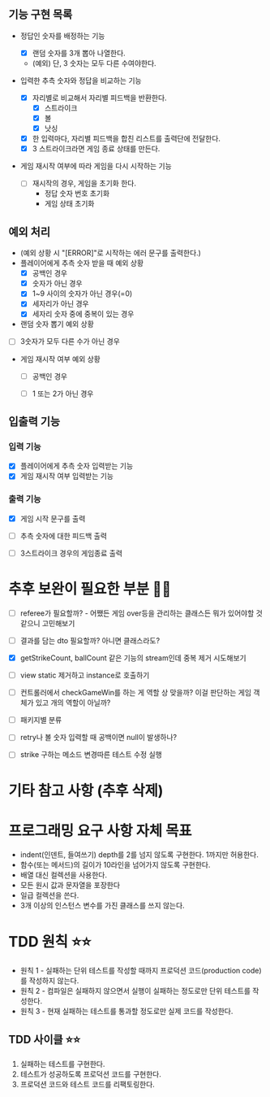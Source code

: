 ## 기능 구현 목록
- 정답인 숫자를 배정하는 기능
    - [x] 랜덤 숫자를 3개 뽑아 나열한다.
    - (예외) 단, 3 숫자는 모두 다른 수여야한다.

- 입력한 추측 숫자와 정답을 비교하는 기능  
  - [x] 자리별로 비교해서 자리별 피드백을 반환한다.
    - [x] 스트라이크
    - [x] 볼
    - [x] 낫싱
  - [x] 한 입력마다, 자리별 피드백을 합친 리스트를 출력단에 전달한다.
  - [x] 3 스트라이크라면 게임 종료 상태를 만든다. 

- 게임 재시작 여부에 따라 게임을 다시 시작하는 기능
  - [ ] 재시작의 경우, 게임을 초기화 한다.
    - 정답 숫자 번호 초기화
    - 게임 상태 초기화


## 예외 처리
- (예외 상황 시 "[ERROR]"로 시작하는 에러 문구를 출력한다.)
- 플레이어에게 추측 숫자 받을 때 예외 상황
  - [x] 공백인 경우
  - [x] 숫자가 아닌 경우
  - [x] 1~9 사이의 숫자가 아닌 경우(=0)
  - [x] 세자리가 아닌 경우
  - [x] 세자리 숫자 중에 중복이 있는 경우
-  랜덤 숫자 뽑기 예외 상황
  - [ ] 3숫자가 모두 다른 수가 아닌 경우
- 게임 재시작 여부 예외 상황
  - [ ] 공백인 경우
  - [ ] 1 또는 2가 아닌 경우 



## 입출력 기능
### 입력 기능
- [x] 플레이어에게 추측 숫자 입력받는 기능 
- [x] 게임 재시작 여부 입력받는 기능

### 출력 기능
- [x] 게임 시작 문구를 출력
- [ ] 추측 숫자에 대한 피드백 출력
- [ ] 3스트라이크 경우의 게임종료 출력


# 추후 보완이 필요한 부분 🚨🚨
- [ ] referee가 필요할까? - 어쨌든 게임 over등을 관리하는 클래스든 뭐가 있어야할 것 같으니 고민해보기
- [ ] 결과를 담는 dto 필요할까? 아니면 클래스라도?
- [x] getStrikeCount, ballCount 같은 기능의 stream인데 중복 제거 시도해보기
- [ ] view static 제거하고 instance로 호출하기
- [ ] 컨트롤러에서 checkGameWin를 하는 게 역할 상 맞을까? 이걸 판단하는 게임 객체가 있고 개의 역할이 아닐까?
- [ ] 패키지별 분류
- [ ] retry나 볼 숫자 입력할 때 공백이면 null이 발생하나?
- [ ] strike 구하는 메소드 변경따른 테스트 수정 실행


# 기타 참고 사항 (추후 삭제)



# 프로그래밍 요구 사항 자체 목표
- indent(인덴트, 들여쓰기) depth를 2를 넘지 않도록 구현한다. 1까지만 허용한다.
- 함수(또는 메서드)의 길이가 10라인을 넘어가지 않도록 구현한다.
- 배열 대신 컬렉션을 사용한다.
- 모든 원시 값과 문자열을 포장한다
- 일급 컬렉션을 쓴다.
- 3개 이상의 인스턴스 변수를 가진 클래스를 쓰지 않는다.


# TDD 원칙 ⭐️⭐️
- 원칙 1 - 실패하는 단위 테스트를 작성할 때까지 프로덕션 코드(production code)를 작성하지 않는다.
- 원칙 2 - 컴파일은 실패하지 않으면서 실행이 실패하는 정도로만 단위 테스트를 작성한다.
- 원칙 3 - 현재 실패하는 테스트를 통과할 정도로만 실제 코드를 작성한다.

## TDD 사이클 ⭐️⭐️
1. 실패하는 테스트를 구현한다.
2. 테스트가 성공하도록 프로덕션 코드를 구현한다.
3. 프로덕션 코드와 테스트 코드를 리팩토링한다.